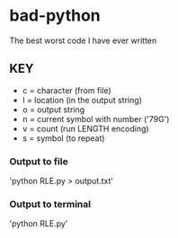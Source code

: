 # bad-python
The best worst code I have ever written


## KEY
* c = character (from file)
* l = location (in the output string)
* o = output string
* n = current symbol with number ('79G')
* v = count (run LENGTH encoding)
* s = symbol (to repeat)

### Output to file
'python RLE.py > output.txt'
### Output to terminal
'python RLE.py'
